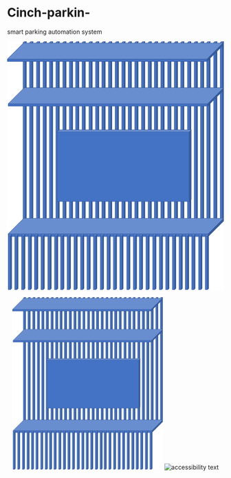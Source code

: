 # Cinch-parkin-
smart parking automation system 

![image](http://github.com/gepsontroid/Cinch-parkin-/blob/master/Picture14.png?raw=true "Title")
<p align="center">
  <img src="http://github.com/gepsontroid/Cinch-parkin-/blob/master/Picture14.png?raw=true" width="350" title="hover text">
  <img src="your_relative_path_here_number_2_large_name" width="350" alt="accessibility text">
</p>
